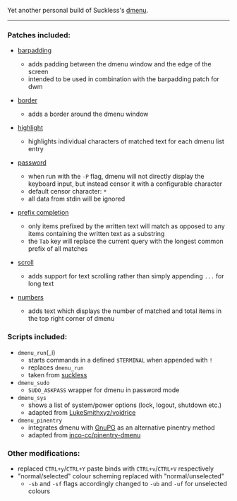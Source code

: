 Yet another personal build of Suckless's [dmenu](https://tools.suckless.org/dmenu/).

---

### Patches included:

  - [barpadding](https://github.com/bakkeby/patches/wiki/barpadding/)
    - adds padding between the dmenu window and the edge of the screen
    - intended to be used in combination with the barpadding patch for dwm

  - [border](http://tools.suckless.org/dmenu/patches/border/)
    - adds a border around the dmenu window

  - [highlight](https://tools.suckless.org/dmenu/patches/highlight/)
    - highlights individual characters of matched text for each dmenu list entry

  - [password](https://tools.suckless.org/dmenu/patches/password/)
    - when run with the `-P` flag, dmenu will not directly display the keyboard input, but
      instead censor it with a configurable character
    - default censor character: `*`
    - all data from stdin will be ignored

  - [prefix completion](https://tools.suckless.org/dmenu/patches/prefix-completion/)
    - only items prefixed by the written text will match as opposed to any items containing the
      written text as a substring
    - the `Tab` key will replace the current query with the longest common prefix of all
      matches

  - [scroll](https://tools.suckless.org/dmenu/patches/scroll/)
    - adds support for text scrolling rather than simply appending `...` for long text

  - [numbers](https://tools.suckless.org/dmenu/patches/numbers/)
    - adds text which displays the number of matched and total items in the top right corner of
      dmenu

### Scripts included:

  - `dmenu_run`(\_i)
    - starts commands in a defined `$TERMINAL` when appended with `!`
    - replaces `dmenu_run`
    - taken from [suckless](https://tools.suckless.org/dmenu/scripts/)
  - `dmenu_sudo`
    - `SUDO_ASKPASS` wrapper for dmenu in password mode
  - `dmenu_sys`
    - shows a list of system/power options (lock, logout, shutdown etc.)
    - adapted from [LukeSmithxyz/voidrice](https://github.com/LukeSmithxyz/voidrice)
  - `dmenu_pinentry`
    - integrates dmenu with [GnuPG](https://gnupg.org/) as an alternative pinentry method
    - adapted from [inco-cc/pinentry-dmenu](https://github.com/inco-cc/pinentry-dmenu)

### Other modifications:

  - replaced `CTRL+y`/`CTRL+Y` paste binds with `CTRL+v`/`CTRL+V` respectively
  - "normal/selected" colour scheming replaced with "normal/unselected"
    - `-sb` and `-sf` flags accordingly changed to `-ub` and `-uf` for unselected colours
